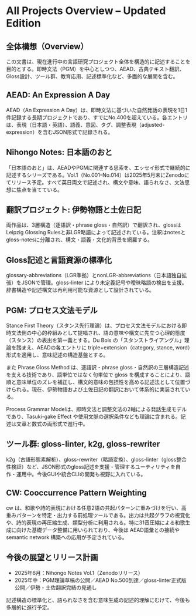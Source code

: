 # All Projects Overview – Updated Edition

## 全体構想（Overview）

この文書は、現在進行中の言語研究プロジェクト全体を構造的に記述することを目的とする。即時文法（PGM）を中心としつつ、AEAD、古典テキスト翻訳、Gloss設計、ツール群、教育応用、記述標準化など、多面的な展開を含む。

## AEAD: An Expression A Day

AEAD（An Expression A Day）は、即時文法に基づいた自然発話の表現を1日1件記録する長期プロジェクトであり、すでにNo.400を超えている。各エントリは、表現（日本語・英語）、語義、意図、タグ、調整表現（adjusted-expression）を含むJSON形式で記録される。

## Nihongo Notes: 日本語のおと

「日本語のおと」は、AEADやPGMに関連する思索を、エッセイ形式で継続的に記述するシリーズである。Vol.1（No.001–No.014）は2025年5月末にZenodoにてリリース予定。すべて英日両文で記述され、構文や意味、語られなさ、文法思想に焦点を当てている。

## 翻訳プロジェクト: 伊勢物語と土佐日記

両作品は、3層構造（逐語訳・phrase gloss・自然訳）で翻訳され、glossはLeipzig Glossing Rulesと非LGR略語によって記述されている。注釈はnotesとgloss-notesに分離され、構文・語義・文化的背景を網羅する。

## Gloss記述と言語資源の標準化

glossary-abbreviations（LGR準拠）とnonLGR-abbreviations（日本語独自拡張）をJSONで管理。gloss-linter により未定義記号や曖昧略語の検出を支援。辞書構造や記述構文は再利用可能な資源として設計されている。

## PGM: プロセス文法モデル

Stance First Theory（スタンス先行理論）は、プロセス文法モデルにおける即時文法側の中心的枠組みとして提唱され、語の意味や構文に先立つ心理的態度（スタンス）の表出を第一義とする。Du Bois の「スタンストライアングル」理論を踏まえ、AEADの各エントリに triple+extension（category, stance, word）形式を適用し、意味記述の構造基盤とする。

また Phrase Gloss Method は、逐語訳・phrase gloss・自然訳の三層構造記述を支える技術であり、語単位ではなく句単位で gloss を構成することにより、語順と意味単位のズレを補正し、構文的意味の包摂性を高める記述法として位置づけられる。現在、伊勢物語および土佐日記の翻訳において体系的に実装されている。

Process Grammar Modelは、即時文法と調整文法の2軸による発話生成モデルであり、Tasuki-gake Effect や使用文脈の選択条件なども理論に含まれる。記述は文章と数式の両形式で進行中。

## ツール群: gloss-linter, k2g, gloss-rewriter

k2g（古語形態素解析）、gloss-rewriter（略語変換）、gloss-linter（gloss整合性検証）など、JSON形式のgloss記述を支援・管理するユーティリティを自作・運用中。今後GUIや統合CLIの開発も視野に入れている。

## CW: Cooccurrence Pattern Weighting

cw は、和歌や詩的表現における任意2語の共起パターンに重みづけを行い、高重みパターンを特定・出力する前処理ツールである。出力は共起グラフの視覚化や、詩的表現の再圧縮生成、類型分析に利用される。特に31音圧縮による和歌生成に向けた基礎データ整備に用いられており、今後は AEAD語彙との接続や semantic network 構築への応用が予定されている。

## 今後の展望とリリース計画

- 2025年6月：Nihongo Notes Vol.1（Zenodoリリース）
- 2025年中：PGM理論草稿の公開／AEAD No.500到達／gloss-linter正式版公開／伊勢・土佐翻訳完結の見通し

記述構造の標準化と、語られなさを含む意味生成の記述的理解にむけて、今後も多層的に進行予定。

